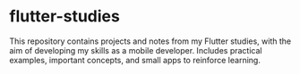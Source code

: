 # flutter-studies
This repository contains projects and notes from my Flutter studies, with the aim of developing my skills as a mobile developer. Includes practical examples, important concepts, and small apps to reinforce learning.
